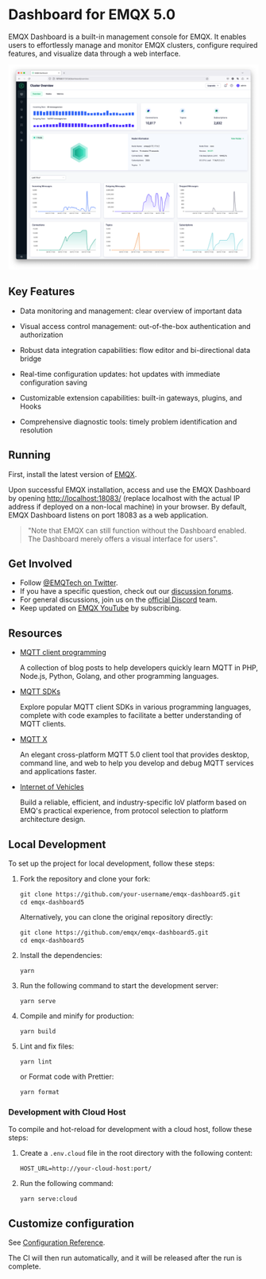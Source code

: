 # Dashboard for EMQX 5.0

EMQX Dashboard is a built-in management console for EMQX. It enables users to effortlessly manage and monitor EMQX clusters, configure required features, and visualize data through a web interface.

![image](./assets/overview.png)

## Key Features

- Data monitoring and management: clear overview of important data

- Visual access control management: out-of-the-box authentication and authorization

- Robust data integration capabilities: flow editor and bi-directional data bridge

- Real-time configuration updates: hot updates with immediate configuration saving

- Customizable extension capabilities: built-in gateways, plugins, and Hooks

- Comprehensive diagnostic tools: timely problem identification and resolution

## Running

First, install the latest version of [EMQX](https://www.emqx.com/en/try?product=broker).

Upon successful EMQX installation, access and use the EMQX Dashboard by opening <http://localhost:18083/> (replace localhost with the actual IP address if deployed on a non-local machine) in your browser. By default, EMQX Dashboard listens on port 18083 as a web application.

> "Note that EMQX can still function without the Dashboard enabled. The Dashboard merely offers a visual interface for users".

## Get Involved

- Follow [@EMQTech on Twitter](https://twitter.com/EMQTech).
- If you have a specific question, check out our [discussion forums](https://github.com/emqx/emqx/discussions).
- For general discussions, join us on the [official Discord](https://discord.gg/xYGf3fQnES) team.
- Keep updated on [EMQX YouTube](https://www.youtube.com/channel/UC5FjR77ErAxvZENEWzQaO5Q) by subscribing.

## Resources

- [MQTT client programming](https://www.emqx.com/en/blog/tag/mqtt-client-programming)

  A collection of blog posts to help developers quickly learn MQTT in PHP, Node.js, Python, Golang, and other programming languages.

- [MQTT SDKs](https://www.emqx.com/en/mqtt-client-sdk)

  Explore popular MQTT client SDKs in various programming languages, complete with code examples to facilitate a better understanding of MQTT clients.

- [MQTT X](https://mqttx.app/)

  An elegant cross-platform MQTT 5.0 client tool that provides desktop, command line, and web to help you develop and debug MQTT services and applications faster.

- [Internet of Vehicles](https://www.emqx.com/en/blog/category/internet-of-vehicles)

  Build a reliable, efficient, and industry-specific IoV platform based on EMQ's practical experience, from protocol selection to platform architecture design.

## Local Development

To set up the project for local development, follow these steps:

1. Fork the repository and clone your fork:

    ```shell
    git clone https://github.com/your-username/emqx-dashboard5.git
    cd emqx-dashboard5
    ```

    Alternatively, you can clone the original repository directly:

    ```shell
    git clone https://github.com/emqx/emqx-dashboard5.git
    cd emqx-dashboard5
    ```

2. Install the dependencies:

    ```shell
    yarn
    ```

3. Run the following command to start the development server:

    ```shell
    yarn serve
    ```

4. Compile and minify for production:

    ```shell
    yarn build
    ```

5. Lint and fix files:

    ```shell
    yarn lint
    ```

    or Format code with Prettier:

    ```shell
    yarn format
    ```

### Development with Cloud Host

To compile and hot-reload for development with a cloud host, follow these steps:

1. Create a `.env.cloud` file in the root directory with the following content:

    ```shell
    HOST_URL=http://your-cloud-host:port/
    ```

2. Run the following command:

    ```shell
    yarn serve:cloud
    ```

## Customize configuration

See [Configuration Reference](https://cli.vuejs.org/config/).

The CI will then run automatically, and it will be released after the run is complete.
